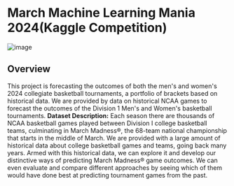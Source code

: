 # March Machine Learning Mania 2024(Kaggle Competition)
![image](https://github.com/user-attachments/assets/3a90bb28-55b6-48ab-95d3-627b6b967d05)

## Overview
This project is forecasting the outcomes of both the men's and women's 2024 collegiate basketball tournaments, a portfolio of brackets based on historical data. We are provided by data on historical NCAA games to forecast the outcomes of the Division 1 Men's and Women's basketball tournaments.
**Dataset Description:** Each season there are thousands of NCAA basketball games played between Division I college basketball teams, culminating in March Madness®, the 68-team national championship that starts in the middle of March. We are provided with a large amount of historical data about college basketball games and teams, going back many years. Armed with this historical data, we can explore it and develop our distinctive ways of predicting March Madness® game outcomes. We can even evaluate and compare different approaches by seeing which of them would have done best at predicting tournament games from the past.

